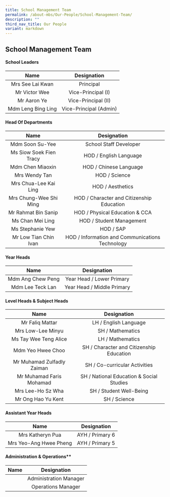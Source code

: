 ```yaml
---
title: School Management Team
permalink: /about-mbs/Our-People/School-Management-Team/
description: ""
third_nav_title: Our People
variant: markdown
---
```

## School Management Team

#### School Leaders

|        Name        |       Designation      |
|:------------------:|:----------------------:|
| Mrs See Lai Kwan   | Principal              |
| Mr Victor Wee      | Vice-Principal (I)     |
| Mr Aaron Ye  | Vice-Principal (II)    |
| Mdm Leng Bing Ling | Vice-Principal (Admin) |

#### Head Of Departments 

|           Name            |                   Designation                   |
|:-------------------------:|:-----------------------------------------------:|
| Mdm Soon Su-Yee           | School Staff Developer                          |
| Ms Siow Soek Fien Tracy   | HOD / English Language                          |
| Mdm Chen Miaoxin          | HOD / Chinese Language                          |                     |
| Mrs Wendy Tan             | HOD / Science                                   |
| Mrs Chua-Lee Kai Ling     | HOD / Aesthetics                                |
| Mrs Chung-Wee Shi Ming    | HOD / Character and Citizenship Education       |
| Mr Rahmat Bin Sanip       | HOD / Physical Education & CCA                  |
| Ms Chan Mei Ling          | HOD / Student Management                 |                |
| Ms Stephanie Yew | HOD / SAP |
| Mr Low Tian Chin Ivan     | HOD / Information and Communications Technology |

#### Year Heads

|          Name          |         Designation        |
|:----------------------:|:--------------------------:|
| Mdm Ang Chew Peng      | Year Head / Lower Primary  |
| Mdm Lee Teck Lan | Year Head / Middle Primary |


#### Level Heads & Subject Heads

|           Name            |                   Designation                  |
|:-------------------------:|:----------------------------------------------:|
| Mr Faliq Mattar           | LH / English Language                          |
| Mrs Low-Lee Minyu         | SH / Mathematics                               |
| Ms Tay Wee Teng Alice         | LH / Mathematics                               |
| Mdm Yeo Hwee Choo         | SH / Character and Citizenship Education     |
| Mr Muhamad Zulfadly Zaiman | SH / Co-curricular Activities                  |
| Mr Muhamad Faris Mohamad  | SH / National Education & Social Studies       |
| Mrs Lee-Ho Sz Wha         | SH / Student Well-Being                       
| Mr Ong Hao Yu Kent        | SH / Science                      |

#### Assistant Year Heads

|          Name          |   Designation   |
|:----------------------:|:---------------:|
 Mrs Katheryn Pua     | AYH / Primary 6 |
| Mrs Yeo-Ang Hwee Pheng | AYH / Primary 5 

#### Administration & Operations**

|     Name      |       Designation      |
|:-------------:|:----------------------:|
|   | Administration Manager |
| | Operations Manager     |